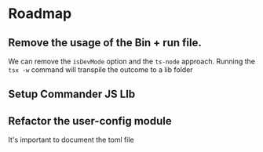 # Roadmap

## Remove the usage of the Bin + run file.

We can remove the `isDevMode` option and the `ts-node` approach. Running the `tsx -w` command will transpile the outcome to a lib folder


## Setup Commander JS LIb

## Refactor the user-config module
It's important to document the toml file

